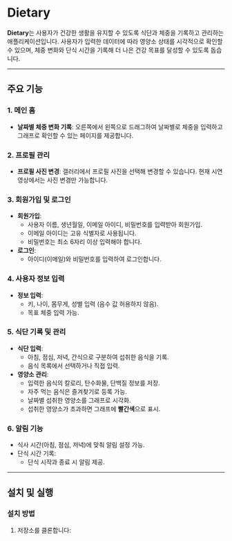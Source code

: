# Dietary

**Dietary**는 사용자가 건강한 생활을 유지할 수 있도록 식단과 체중을 기록하고 관리하는 애플리케이션입니다. 사용자가 입력한 데이터에 따라 영양소 상태를 시각적으로 확인할 수 있으며, 체중 변화와 단식 시간을 기록해 더 나은 건강 목표를 달성할 수 있도록 돕습니다.

---

## 주요 기능

### 1. **메인 홈**
- **날짜별 체중 변화 기록**: 오른쪽에서 왼쪽으로 드래그하여 날짜별로 체중을 입력하고 그래프로 확인할 수 있는 페이지를 제공합니다.

### 2. **프로필 관리**
- **프로필 사진 변경**: 갤러리에서 프로필 사진을 선택해 변경할 수 있습니다. 현재 시연 영상에서는 사진 변경만 가능합니다.

### 3. **회원가입 및 로그인**
- **회원가입**:
  - 사용자 이름, 생년월일, 이메일 아이디, 비밀번호를 입력받아 회원가입.
  - 이메일 아이디는 고유 식별자로 사용됩니다.
  - 비밀번호는 최소 6자리 이상 입력해야 합니다.
- **로그인**:
  - 아이디(이메일)와 비밀번호를 입력하여 로그인합니다.

### 4. **사용자 정보 입력**
- **정보 입력**:
  - 키, 나이, 몸무게, 성별 입력 (음수 값 허용하지 않음).
  - 목표 체중 입력 가능.

### 5. **식단 기록 및 관리**
- **식단 입력**:
  - 아침, 점심, 저녁, 간식으로 구분하여 섭취한 음식을 기록.
  - 음식 목록에서 선택하거나 직접 입력.
- **영양소 관리**:
  - 입력한 음식의 칼로리, 탄수화물, 단백질 정보를 저장.
  - 자주 먹는 음식은 즐겨찾기로 등록 가능.
  - 날짜별 섭취한 영양소를 그래프로 시각화.
  - 섭취한 영양소가 초과하면 그래프에 **빨간색**으로 표시.

### 6. **알림 기능**
- 식사 시간(아침, 점심, 저녁)에 맞춰 알림 설정 가능.
- 단식 시간 기록:
  - 단식 시작과 종료 시 알림 제공.

---

## 설치 및 실행

### 설치 방법
1. 저장소를 클론합니다:
   ```bash
 
